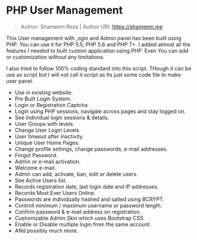 # PHP User Management

> Author: Shameem Reza | Author URI: https://shameem.me

This User management with ,ogin and Admin panel has been built using PHP. You can use it for PHP 5.5, PHP 5.6 and PHP 7+. I added almost all the features I needed to built custom application using PHP. Even You can add or customization without any limitations.

I also tried to follow 100% coding standard into this script. THough it can be use as script but I will not call it script as Its just some code file to make user panel.

* Use in existing website.
* Pre Built Login System.
* Login or Registration Captcha
* Login using PHP sessions, navigate across pages and stay logged on.
* See individual login sessions & details.       
* User Groups with levels.
* Change User Login Levels
* User timeout after inactivity.
* Unique User Home Pages.
* Change profile settings, change passwords, e-mail addresses.
* Forgot Password.
* Admin or e-mail activation.
* Welcome e-mail.
* Admin can add, activate, ban, edit or delete users.
* See Active Users list.
* Records registration date, last login date and IP addresses.
* Records Most Ever Users Online.
* Passwords are individually hashed and salted using BCRYPT.
* Controll minimum / maximum username or password length.
* Confirm password & e-mail address on registration.
* Customizable Admin Skin which uses Bootstrap CSS
* Enable or Disable multiple login from the same account.
* ANd possibly much more.

